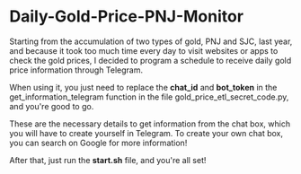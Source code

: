 # Daily-Gold-Price-PNJ-Monitor
Starting from the accumulation of two types of gold, PNJ and SJC, last year, and because it took too much time every day to visit websites or apps to check the gold prices, I decided to program a schedule to receive daily gold price information through Telegram.

When using it, you just need to replace the **chat_id** and **bot_token** in the get_information_telegram function in the file gold_price_etl_secret_code.py, and you're good to go. 

These are the necessary details to get information from the chat box, which you will have to create yourself in Telegram. To create your own chat box, you can search on Google for more information!

After that, just run the **start.sh** file, and you're all set!
